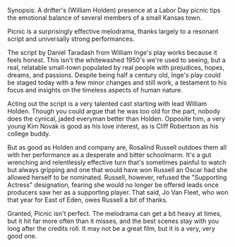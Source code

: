 Synopsis: A drifter's (William Holden) presence at a Labor Day picnic tips the emotional balance of several members of a small Kansas town.

Picnic is a surprisingly effective melodrama, thanks largely to a resonant script and universally strong performances.

The script by Daniel Taradash from William Inge's play works because it feels honest. This isn't the whitewashed 1950's we're used to seeing, but a real, relatable small-town populated by real people with prejudices, hopes, dreams, and passions. Despite being half a century old, Inge's play could be staged today with a few minor changes and still work, a testament to his focus and insights on the timeless aspects of human nature.

Acting out the script is a very talented cast starting with lead William Holden. Though you could argue that he was too old for the part, nobody does the cynical, jaded everyman better than Holden. Opposite him, a very young Kim Novak is good as his love interest, as is Cliff Robertson as his college buddy. 

But as good as Holden and company are, Rosalind Russell outdoes them all with her performance as a desperate and bitter schoolmarm. It's a gut wrenching and relentlessly effective turn that's sometimes painful to watch but always gripping and one that would have won Russell an Oscar had she allowed herself to be nominated. Russell, however, refused the "Supporting Actress" designation, fearing she would no longer be offered leads once producers saw her as a supporting player. That said, Jo Van Fleet, who won that year for East of Eden, owes Russell a bit of thanks.

Granted, Picnic isn't perfect. The melodrama can get a bit heavy at times, but it hit far more often than it misses, and the best scenes stay with you long after the credits roll. It may not be a great film, but it is a very, very good one.
